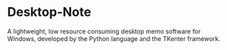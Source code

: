 # Desktop-Note
A lightweight, low resource consuming desktop memo software for Windows, developed by the Python language and the TKenter framework.
